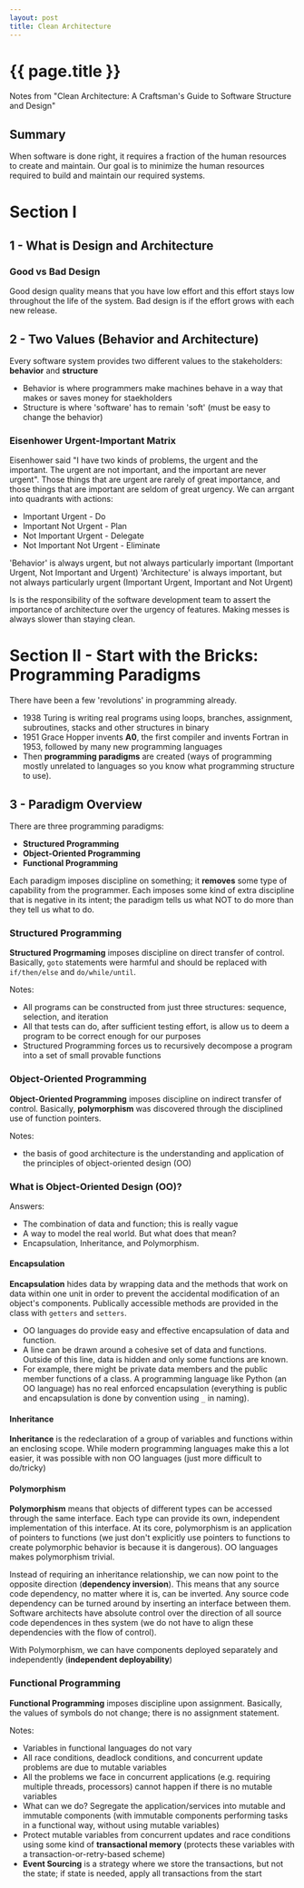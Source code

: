 ```yaml
---
layout: post
title: Clean Architecture
---
```



# {{ page.title }}

Notes from "Clean Architecture: A Craftsman's Guide to Software Structure and Design"

## Summary

When software is done right, it requires a fraction of the human resources to create and maintain.
Our goal is to minimize the human resources required to build and maintain our required systems.

# Section I

## 1 - What is Design and Architecture

### Good vs Bad Design

Good design quality means that you have low effort and this effort stays low throughout the life of the system.
Bad design is if the effort grows with each new release.

## 2 - Two Values (Behavior and Architecture)

Every software system provides two different values to the stakeholders: __behavior__ and __structure__

* Behavior is where programmers make machines behave in a way that makes or saves money for staekholders
* Structure is where 'software' has to remain 'soft' (must be easy to change the behavior)

### Eisenhower Urgent-Important Matrix

Eisenhower said "I have two kinds of problems, the urgent and the important. The urgent are not important,
and the important are never urgent". Those things that are urgent are rarely of great importance, and those
things that are important are seldom of great urgency. We can arrgant into quadrants with actions:

* Important Urgent - Do
* Important Not Urgent - Plan
* Not Important Urgent - Delegate
* Not Important Not Urgent - Eliminate

'Behavior' is always urgent, but not always particularly important (Important Urgent, Not Important and Urgent)
'Architecture' is always important, but not always particularly urgent (Important Urgent, Important and Not Urgent)

Is is the responsibility of the software development team to assert the importance of architecture over the
urgency of features. Making messes is always slower than staying clean.

# Section II - Start with the Bricks: Programming Paradigms

There have been a few 'revolutions' in programming already.

* 1938 Turing is writing real programs using loops, branches, assignment, subroutines, stacks and other structures in binary
* 1951 Grace Hopper invents __A0__, the first compiler and invents Fortran in 1953, followed by many new programming languages
* Then __programming paradigms__ are created (ways of programming mostly unrelated to languages so you know what programming structure to use).

## 3 - Paradigm Overview

There are three programming paradigms:

* __Structured Programming__
* __Object-Oriented Programming__
* __Functional Programming__

Each paradigm imposes discipline on something; it __removes__ some type of capability from the programmer.
Each imposes some kind of extra discipline that is negative in its intent; the paradigm tells us what NOT to do
more than they tell us what to do.

### Structured Programming

__Structured Progrmaming__ imposes discipline on direct transfer of control.
Basically, `goto` statements were harmful and should be replaced with `if/then/else` and `do/while/until`.

Notes:

* All programs can be constructed from just three structures: sequence, selection, and iteration
* All that tests can do, after sufficient testing effort, is allow us to deem a program to be correct enough for our purposes
* Structured Programming forces us to recursively decompose a program into a set of small provable functions

### Object-Oriented Programming

__Object-Oriented Programming__ imposes discipline on indirect transfer of control.
Basically, __polymorphism__ was discovered through the disciplined use of function pointers.

Notes:

* the basis of good architecture is the understanding and application of the principles of object-oriented design (OO)

### What is Object-Oriented Design (OO)?

Answers:

* The combination of data and function; this is really vague
* A way to model the real world. But what does that mean?
* Encapsulation, Inheritance, and Polymorphism.

#### Encapsulation

__Encapsulation__ hides data by wrapping data and the methods that work on data within one unit in order to prevent
the accidental modification of an object's components. Publically accessible methods are provided in the class with
`getters` and `setters`.

* OO languages do provide easy and effective encapsulation of data and function.
* A line can be drawn around a cohesive set of data and functions. Outside of this line, data is hidden and only some functions are known.
* For example, there might be private data members and the public member functions of a class. A programming language
  like Python (an OO language) has no real enforced encapsulation (everything is public and encapsulation is done by convention using `_` in naming).

#### Inheritance

__Inheritance__ is the redeclaration of a group of variables and functions within an enclosing scope.
While modern programming languages make this a lot easier, it was possible with non OO languages (just more difficult to do/tricky)

#### Polymorphism

__Polymorphism__ means that objects of different types can be accessed through the same interface. Each type can
provide its own, independent implementation of this interface. At its core, polymorphism is an application of pointers
to functions (we just don't explicitly use pointers to functions to create polymorphic behavior is because it is dangerous).
OO languages makes polymorphism trivial.

Instead of requiring an inheritance relationship, we can now point to the opposite direction (__dependency inversion__).
This means that any source code dependency, no matter where it is, can be inverted. Any source code dependency can
be turned around by inserting an interface between them. Software architects have absolute control over the direction
of all source code dependences in thes system (we do not have to align these dependencies with the flow of control).

With Polymorphism, we can have components deployed separately and independently (__independent deployability__)

### Functional Programming

__Functional Programming__ imposes discipline upon assignment.
Basically, the values of symbols do not change; there is no assignment statement.

Notes:

* Variables in functional languages do not vary
* All race conditions, deadlock conditions, and concurrent update problems are due to mutable variables
* All the problems we face in concurrent applications (e.g. requiring multiple threads, processors) cannot happen if there is no mutable variables
* What can we do? Segregate the application/services into mutable and immutable components (with immutable
  components performing tasks in a functional way, without using mutable variables)
* Protect mutable variables from concurrent updates and race conditions using some kind of __transactional memory__ (protects
  these variables with a transaction-or-retry-based scheme)
* __Event Sourcing__ is a strategy where we store the transactions, but not the state; if state is needed, apply all transactions from the start


